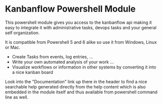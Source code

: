 # Kanbanflow Powershell Module

This powershell module gives you access to the kanbanflow api making it easy
to integrate it with administrative tasks, devops tasks and your general 
self organization.

It is compatible from Powershell 5 and 6 alike so use it from Windows, Linux or Mac. 

  - Create Tasks from events, log entries, ...
  - Write your own automated analysis of your work ...
  - Visualize workflows or information in other systems by converting it into a nice kanban board
  
Look into the "Documentation" link up there in the header to find a nice searchable help
generated directly from the help content which is also embedded in the module itself and 
thus available from powershell command line as well. 

